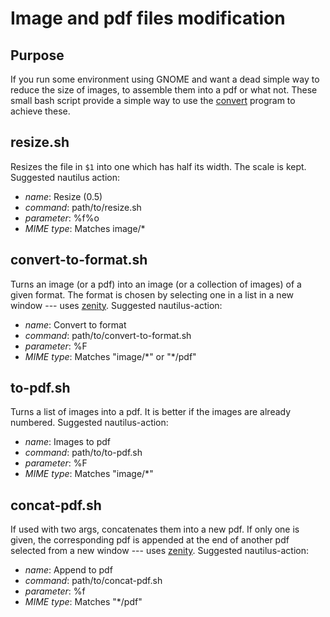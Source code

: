 <!-- Time-stamp: <2013-04-16 23:21:02 leo> -->


Image and pdf files modification
================================

Purpose
-------

If you run some environment using GNOME and want a dead simple way to
reduce the size of images, to assemble them into a pdf or what
not. These small bash script provide a simple way to use the
[convert](http://linux.die.net/man/1/convert) program to achieve
these.


resize.sh
---------

Resizes the file in `$1` into one which has half its width. The scale
is kept. Suggested nautilus action:

 + _name_: Resize (0.5)
 + _command_: path/to/resize.sh
 + _parameter_: %f%o
 + _MIME type_: Matches image/*
    

convert-to-format.sh
--------------------

Turns an image (or a pdf) into an image (or a collection of images) of
a given format. The format is chosen by selecting one in a list in a
new window --- uses
[zenity](http://en.wikipedia.org/wiki/Zenity). Suggested nautilus-action:

 + _name_: Convert to format
 + _command_: path/to/convert-to-format.sh
 + _parameter_: %F
 + _MIME type_: Matches "image/\*" or "\*/pdf"


to-pdf.sh
---------

Turns a list of images into a pdf. It is better if the images are
already numbered. Suggested nautilus-action:

 + _name_: Images to pdf
 + _command_: path/to/to-pdf.sh
 + _parameter_: %F
 + _MIME type_: Matches "image/\*"
 
 
concat-pdf.sh
---------

If used with two args, concatenates them into a new pdf. If only one
is given, the corresponding pdf is appended at the end of another pdf
selected from a new window --- uses
[zenity](http://en.wikipedia.org/wiki/Zenity). Suggested nautilus-action:

 + _name_: Append to pdf
 + _command_: path/to/concat-pdf.sh
 + _parameter_: %f
 + _MIME type_: Matches "\*/pdf"
